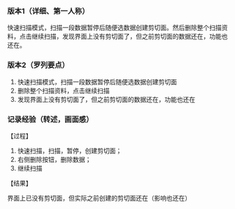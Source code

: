 ### 版本1（详细、第一人称）

​    快速扫描模式，扫描一段数据暂停后随便选数据创建剪切面。然后删除整个扫描资料，点击继续扫描，发现界面上没有剪切面了，但之前剪切面的数据还在，功能也还在。



### 版本2（罗列要点）

1. 快速扫描模式，扫描一段数据暂停后随便选数据创建剪切面
2. 删除整个扫描资料，点击继续扫描
3. 发现界面上没有剪切面了，但之前剪切面的数据还在，功能也还在



### 记录经验（转述，画面感）

【过程】

1. 快速扫描，扫描，暂停，创建剪切面；
2. 右侧删除按钮，删除数据；
3. 继续扫描

【结果】

界面上已没有剪切面，但实际之前创建的剪切面还在（影响也还在）